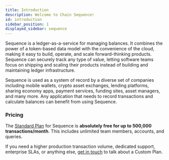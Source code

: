 ```yaml
---
title: Introduction
description: Welcome to Chain Sequence!
id: introduction
sidebar_position: 1
displayed_sidebar: sequence
---
```

Sequence is a ledger-as-a-service for managing balances. It combines the power of a token-based data model with the convenience of the cloud, making it easy to build, operate, and scale forward-thinking products. Sequence can securely track any type of value, letting software teams focus on shipping and scaling their products instead of building and maintaining ledger infrastructure.

Sequence is used as a system of record by a diverse set of companies including mobile wallets, crypto asset exchanges, lending platforms, sharing economy apps, payment services, funding sites, asset managers, and many more. Any application that needs to record transactions and calculate balances can benefit from using Sequence.

### Pricing

The [Standard Plan](https://sequence.chain.com/start) for Sequence is **absolutely free for up to 500,000 transactions/month**. This includes unlimited team members, accounts, and queries.

If you need a higher production transaction volume, dedicated support, enterprise SLAs, or anything else, [get in touch](https://chain.com/contact-us/) to talk about a Custom Plan.